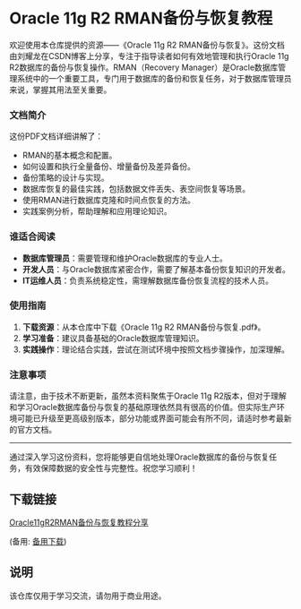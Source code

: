 # Oracle 11g R2 RMAN备份与恢复教程

欢迎使用本仓库提供的资源——《Oracle 11g R2 RMAN备份与恢复》。这份文档由刘耀龙在CSDN博客上分享，专注于指导读者如何有效地管理和执行Oracle 11g R2数据库的备份与恢复操作。RMAN（Recovery Manager）是Oracle数据库管理系统中的一个重要工具，专门用于数据库的备份和恢复任务，对于数据库管理员来说，掌握其用法至关重要。

### 文档简介

这份PDF文档详细讲解了：

- RMAN的基本概念和配置。
- 如何设置和执行全量备份、增量备份及差异备份。
- 备份策略的设计与实现。
- 数据库恢复的最佳实践，包括数据文件丢失、表空间恢复等场景。
- 使用RMAN进行数据库克隆和时间点恢复的方法。
- 实践案例分析，帮助理解和应用理论知识。

### 谁适合阅读

- **数据库管理员**：需要管理和维护Oracle数据库的专业人士。
- **开发人员**：与Oracle数据库紧密合作，需要了解基本备份恢复知识的开发者。
- **IT运维人员**：负责系统稳定性，需理解数据库备份恢复流程的技术人员。

### 使用指南

1. **下载资源**：从本仓库中下载《Oracle 11g R2 RMAN备份与恢复.pdf》。
2. **学习准备**：建议具备基础的Oracle数据库管理知识。
3. **实践操作**：理论结合实践，尝试在测试环境中按照文档步骤操作，加深理解。

### 注意事项

请注意，由于技术不断更新，虽然本资料聚焦于Oracle 11g R2版本，但对于理解和学习Oracle数据库备份与恢复的基础原理依然具有很高的价值。但实际生产环境可能已升级至更高级别版本，部分功能或界面可能会有所不同，请适时参考最新的官方文档。

---

通过深入学习这份资料，您将能够更自信地处理Oracle数据库的备份与恢复任务，有效保障数据的安全性与完整性。祝您学习顺利！

## 下载链接
[Oracle11gR2RMAN备份与恢复教程分享](https://pan.quark.cn/s/2028a43daaee) 

(备用: [备用下载](https://pan.baidu.com/s/1cUoK-6B6jatgyb4Ed23tQA?pwd=1234))

## 说明

该仓库仅用于学习交流，请勿用于商业用途。
